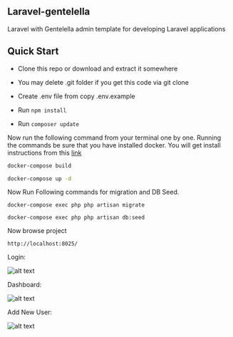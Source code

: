 

## Laravel-gentelella

Laravel with Gentelella admin template for developing Laravel applications

## Quick Start

- Clone this repo or download and extract it somewhere
- You may delete .git folder if you get this code via git clone

- Create .env file from copy .env.example 

- Run ``npm install``

- Run ```composer update```



 Now run the following command from your terminal one by one. Running the commands be sure that you have installed docker. You will get install instructions from this
 [link](https://docs.docker.com/)

```sh
docker-compose build
```


```sh
docker-compose up -d
```

Now Run Following commands for migration and DB Seed.

```
docker-compose exec php php artisan migrate
```

```
docker-compose exec php php artisan db:seed
```


Now browse project 

 ```
 http://localhost:8025/
```

Login:

![alt text](https://github.com/nahidulhasan/laravel-gentelella/blob/master/public/images/login.png "Login")


Dashboard:

![alt text](https://github.com/nahidulhasan/laravel-gentelella/blob/master/public/images/d1.png "Dashboard")

Add New User:

![alt text](https://github.com/nahidulhasan/laravel-gentelella/blob/master/public/images/d2.png "Dashboard")






